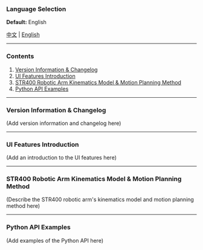 ### Language Selection

**Default:** English

[中文](README-zh.md) | [English](README-en.md)

---

### Contents

1. [Version Information & Changelog](#version-information--changelog)
2. [UI Features Introduction](#ui-features-introduction)
3. [STR400 Robotic Arm Kinematics Model & Motion Planning Method](#str400-robotic-arm-kinematics-model--motion-planning-method)
4. [Python API Examples](#python-api-examples)

---

### Version Information & Changelog

<a name="version-information--changelog"></a>

(Add version information and changelog here)

---

### UI Features Introduction

<a name="ui-features-introduction"></a>

(Add an introduction to the UI features here)

---

### STR400 Robotic Arm Kinematics Model & Motion Planning Method

<a name="str400-robotic-arm-kinematics-model--motion-planning-method"></a>

(Describe the STR400 robotic arm's kinematics model and motion planning method here)

---

### Python API Examples

<a name="python-api-examples"></a>

(Add examples of the Python API here)
